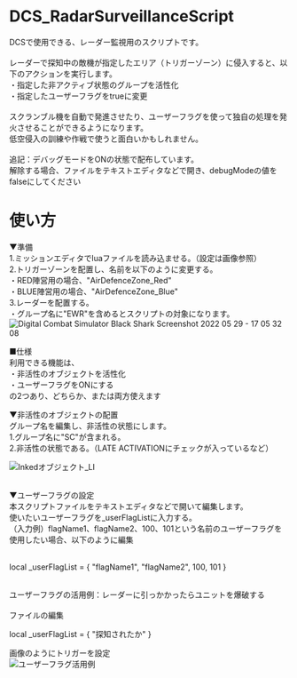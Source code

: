 # DCS_RadarSurveillanceScript
DCSで使用できる、レーダー監視用のスクリプトです。<br><br>
レーダーで探知中の敵機が指定したエリア（トリガーゾーン）に侵入すると、以下のアクションを実行します。<br>
・指定した非アクティブ状態のグループを活性化<br>
・指定したユーザーフラグをtrueに変更<br>
<br>
スクランブル機を自動で発進させたり、ユーザーフラグを使って独自の処理を発火させることができるようになります。<br>
低空侵入の訓練や作戦で使うと面白いかもしれません。<br>
<br>
追記：デバッグモードをONの状態で配布しています。<br>
解除する場合、ファイルをテキストエディタなどで開き、debugModeの値をfalseにしてください<br>


# 使い方
▼準備<br>
1.ミッションエディタでluaファイルを読み込ませる。（設定は画像参照）<br>
2.トリガーゾーンを配置し、名前を以下のように変更する。<br>
  ・RED陣営用の場合、"AirDefenceZone_Red"<br>
  ・BLUE陣営用の場合、"AirDefenceZone_Blue"<br>
3.レーダーを配置する。<br>
  ・グループ名に"EWR"を含めるとスクリプトの対象になります。<br>
![Digital Combat Simulator  Black Shark Screenshot 2022 05 29 - 17 05 32 08](https://user-images.githubusercontent.com/30495755/170858522-eeb64c5a-cccb-48bb-ada2-7a739006c893.png)

■仕様<br>
利用できる機能は、<br>
・非活性のオブジェクトを活性化<br>
・ユーザーフラグをONにする<br>
の2つあり、どちらか、または両方使えます<br>

▼非活性のオブジェクトの配置<br>
グループ名を編集し、非活性の状態にします。<br>
1.グループ名に"SC"が含まれる。<br>
2.非活性の状態である。（LATE ACTIVATIONにチェックが入っているなど）<br>

![Inkedオブジェクト_LI](https://user-images.githubusercontent.com/30495755/170858600-b53e0a1d-75dd-41c5-8f98-314e30343af9.jpg)

<br>
▼ユーザーフラグの設定<br>
本スクリプトファイルをテキストエディタなどで開いて編集します。<br>
使いたいユーザーフラグを_userFlagListに入力する。<br>
（入力例）flagName1、flagName2、100、101という名前のユーザーフラグを使用したい場合、以下のように編集<br><br>

local _userFlagList = { "flagName1", "flagName2", 100, 101 }

<br>
ユーザーフラグの活用例：レーダーに引っかかったらユニットを爆破する<br><br>
ファイルの編集<br>

local _userFlagList = { "探知されたか" }


画像のようにトリガーを設定<br>
![ユーザーフラグ活用例](https://user-images.githubusercontent.com/30495755/170859046-300766a4-313b-403c-ad98-483cc8a25819.png)




